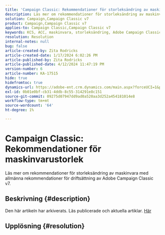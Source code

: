 ```yaml
---
title: 'Campaign Classic: Rekommendationer för storleksändring av maskinvara'
description: Läs mer om rekommendationer för storleksändring av maskinvara för Adobe Campaign Classic v7.
solution: Campaign,Campaign Classic v7
product: Campaign,Campaign Classic v7
applies-to: Campaign Classic,Campaign Classic v7
keywords: KCS, ACC, maskinvara, storleksändring, Adobe Campaign Classic, Adobe Campaign Classic v7, rekommendationer, bästa praxis
resolution: Resolution
internal-notes: null
bug: false
article-created-by: Zita Rodricks
article-created-date: 1/17/2024 6:02:26 PM
article-published-by: Zita Rodricks
article-published-date: 4/12/2024 11:47:19 PM
version-number: 6
article-number: KA-17515
hide: true
hidefromtoc: true
dynamics-url: https://adobe-ent.crm.dynamics.com/main.aspx?forceUCI=1&pagetype=entityrecord&etn=knowledgearticle&id=d9e20f8f-62b5-ee11-a569-6045bd006239
exl-id: 0b01e0bf-cb31-4ddb-8c55-314291e8c151
source-git-commit: 09275d07947dd9ad0a520aa3d252a454181014e8
workflow-type: tm+mt
source-wordcount: '64'
ht-degree: 1%

---
```


# Campaign Classic: Rekommendationer för maskinvarustorlek


Läs mer om rekommendationer för storleksändring av maskinvara med allmänna rekommendationer för driftsättning av Adobe Campaign Classic v7.

## Beskrivning {#description}

Den här artikeln har arkiverats. Läs publicerade och aktuella artiklar. [Här](https://experienceleague.adobe.com/search.html#sort=relevancy)

## Upplösning {#resolution}
